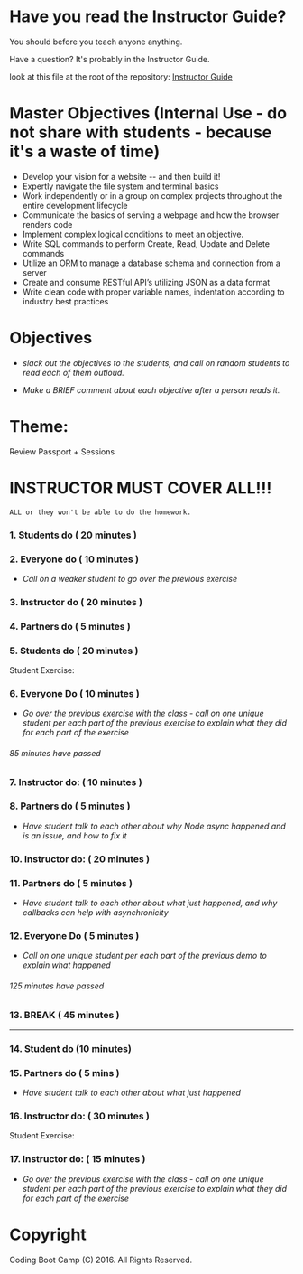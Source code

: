 # Have you read the Instructor Guide?

You should before you teach anyone anything.

Have a question? It's probably in the Instructor Guide.

look at this file at the root of the repository: 
[Instructor Guide](https://github.com/RutgersCodingBootcamp/All-Lesson-Plans/blob/master/instructor_guide)

# Master Objectives (Internal Use - do not share with students - because it's a waste of time)
  * Develop your vision for a website -- and then build it!
  * Expertly navigate the file system and terminal basics
  * Work independently or in a group on complex projects throughout the entire development lifecycle
  * Communicate the basics of serving a webpage and how the browser renders code
  * Implement complex logical conditions to meet an objective.
  * Write SQL commands to perform Create, Read, Update and Delete commands
  * Utilize an ORM to manage a database schema and connection from a server
  * Create and consume RESTful API’s utilizing JSON as a data format
  * Write clean code with proper variable names, indentation according to industry best practices

# Objectives

* *slack out the objectives to the students, and call on random students to read each of them outloud.* 

* *Make a BRIEF comment about each objective after a person reads it.*

# Theme: 
  Review
  Passport + Sessions

# INSTRUCTOR MUST COVER ALL!!!

```
ALL or they won't be able to do the homework.
```

### 1. Students do ( 20 minutes )


### 2. Everyone do ( 10 minutes )

* *Call on a weaker student to go over the previous exercise*


### 3. Instructor do ( 20 minutes )


### 4. Partners do ( 5 minutes )


### 5. Students do ( 20 minutes )
Student Exercise: 

### 6. Everyone Do ( 10 minutes )
* *Go over the previous exercise with the class - call on one unique student per each part of the previous exercise to explain what they did for each part of the exercise*

###### 85 minutes have passed

### 7. Instructor do: ( 10 minutes ) 

### 8. Partners do ( 5 minutes )
* *Have student talk to each other about why Node async happened and is an issue, and how to fix it* 

### 10. Instructor do: ( 20 minutes ) 

### 11. Partners do ( 5 minutes )
* *Have student talk to each other about what just happened, and why callbacks can help with asynchronicity* 

### 12. Everyone Do ( 5 minutes )
* *Call on one unique student per each part of the previous demo to explain what happened*

###### 125 minutes have passed

### 13. BREAK ( 45 minutes )
--------- --------- ---------

### 14. Student do (10 minutes)


### 15. Partners do ( 5 mins ) 
* *Have student talk to each other about what just happened* 

### 16. Instructor do: ( 30 minutes ) 
Student Exercise: 


### 17. Instructor do: ( 15 minutes )

* *Go over the previous exercise with the class - call on one unique student per each part of the previous exercise to explain what they did for each part of the exercise*

# Copyright
Coding Boot Camp (C) 2016. All Rights Reserved.
